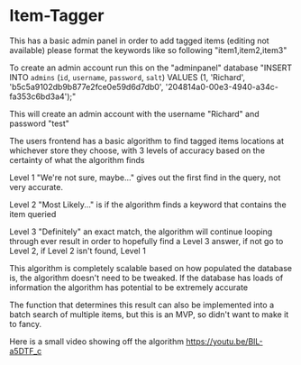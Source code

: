 # Item-Tagger

This has a basic admin panel in order to add tagged items (editing not available) please format the keywords like so following "item1,item2,item3"

To create an admin account run this on the "adminpanel" database "INSERT INTO `admins` (`id`, `username`, `password`, `salt`) VALUES
(1, 'Richard', 'b5c5a9102db9b877e2fce0e59d6d7db0', '204814a0-00e3-4940-a34c-fa353c6bd3a4');"

This will create an admin account with the username "Richard" and password "test"

The users frontend has a basic algorithm to find tagged items locations at whichever store they choose, with 3 levels of accuracy based on the certainty of what the algorithm finds

Level 1 "We're not sure, maybe..." gives out the first find in the query, not very accurate.

Level 2 "Most Likely..." is if the algorithm finds a keyword that contains the item queried

Level 3 "Definitely" an exact match, the algorithm will continue looping through ever result in order to hopefully find a Level 3 answer, if not go to Level 2, if Level 2 isn't found, Level 1

This algorithm is completely scalable based on how populated the database is, the algorithm doesn't need to be tweaked. If the database has loads of information the algorithm has potential to be extremely accurate

The function that determines this result can also be implemented into a batch search of multiple items, but this is an MVP, so didn't want to make it to fancy.

Here is a small video showing off the algorithm https://youtu.be/BlL-a5DTF_c
